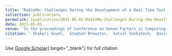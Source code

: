 ```yaml
---
title: "RadioMe: Challenges During the Development of a Real Time Tool to Support People With Dementia"
collection: publications
permalink: /publication/2021-05-01-RadioMe-Challenges-During-the-Development-of-a-Real-Time-Tool-to-Support-People-With-Dementia
date: 2021-05-01
venue: 'In the proceedings of Conference on Human Factors in Computing Systems (CHI)'
citation: ' Shakeri Gozel,  Stephen Brewster,  Satvik Venkatesh,  David Moffat,  Alexis Kirke,  Eduardo Miranda,  Sube Banerjee,  Alex Street,  J{\&quot;o}rg Fachner,  Helen Odell-Miller, &quot;RadioMe: Challenges During the Development of a Real Time Tool to Support People With Dementia.&quot; In the proceedings of Conference on Human Factors in Computing Systems (CHI), 2021.'
---
```

Use [Google Scholar](https://scholar.google.com/scholar?q=RadioMe:+Challenges+During+the+Development+of+a+Real+Time+Tool+to+Support+People+With+Dementia){:target="_blank"} for full citation